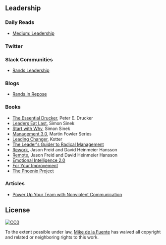 ## Leadership
### Daily Reads
- [Medium: Leadership](https://medium.com/tag/leadership/latest)

### Twitter

### Slack Communities
- [Rands Leadership](http://randsinrepose.com/welcome-to-rands-leadership-slack/)

### Blogs
- [Rands In Repose](http://randsinrepose.com/blog/)

### Books
- [The Essential Drucker](), Peter E. Drucker
- [Leaders Eat Last](), Simon Sinek
- [Start with Why](), Simon Sinek
- [Management 3.0](), Martin Fowler Series
- [Leading Changer](), Kotter
- [The Leader's Guider to Radical Management]()
- [Rework](), Jason Freid and David Heinmeier Hansson
- [Remote](), Jason Freid and David Heinmeier Hansson
- [Emotional Intelligence 2.0]()
- [For Your Improvement]()
- [The Phoenix Project]()

### Articles
- [Power Up Your Team with Nonviolent Communication](http://firstround.com/review/power-up-your-team-with-nonviolent-communication-principles/)

## License

[![CC0](https://mirrors.creativecommons.org/presskit/buttons/88x31/svg/cc-zero.svg)](https://creativecommons.org/publicdomain/zero/1.0/)

To the extent possible under law, [Mike de la Fuente](http://twitter.highfiveboom.com) has waived all copyright and related or neighboring rights to this work.
